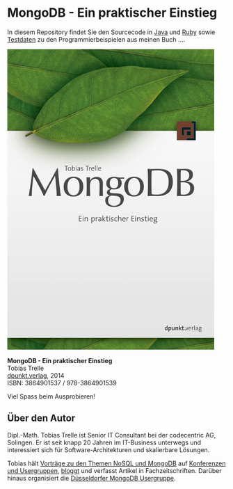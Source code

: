 # MongoDB - Ein praktischer Einstieg #
In diesem Repository findet Sie den Sourcecode in [Java](java) und [Ruby](ruby	) sowie [Testdaten](data) zu den Programmierbeispielen aus meinen Buch
....

![MongoDB - Ein praktischer Einstieg](mongodb.png)

**MongoDB - Ein praktischer Einstieg**<br/>
Tobias Trelle<br/>
[dpunkt.verlag](http://www.dpunkt.de/buecher/4194/mongodb.html), 2014<br/>
ISBN: 3864901537 / 978-3864901539

Viel Spass beim Ausprobieren!

## Über den Autor ##
Dipl.-Math. Tobias Trelle ist Senior IT Consultant bei der codecentric AG, Solingen. Er ist seit knapp 20 Jahren im IT-Business unterwegs und interessiert sich für Software-Architekturen und skalierbare Lösungen. 

Tobias hält [Vorträge zu den Themen NoSQL und MongoDB](http://de.slideshare.net/tobiastrelle) auf [Konferenzen und Usergruppen](http://lanyrd.com/profile/tobiastrelle/), [bloggt](https://blog.codecentric.de/en/author/tobias-trelle/) und verfasst Artikel in Fachzeitschriften. Darüber hinaus organisiert die [Düsseldorfer MongoDB Usergruppe](https://www.xing.com/net/mongodb-dus/).




